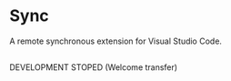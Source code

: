 # Sync
A remote synchronous extension for Visual Studio Code.

##
DEVELOPMENT STOPED
(Welcome transfer)
